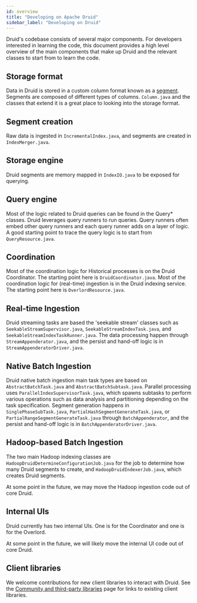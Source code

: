 ```yaml
---
id: overview
title: "Developing on Apache Druid"
sidebar_label: "Developing on Druid"
---
```


<!--
  ~ Licensed to the Apache Software Foundation (ASF) under one
  ~ or more contributor license agreements.  See the NOTICE file
  ~ distributed with this work for additional information
  ~ regarding copyright ownership.  The ASF licenses this file
  ~ to you under the Apache License, Version 2.0 (the
  ~ "License"); you may not use this file except in compliance
  ~ with the License.  You may obtain a copy of the License at
  ~
  ~   http://www.apache.org/licenses/LICENSE-2.0
  ~
  ~ Unless required by applicable law or agreed to in writing,
  ~ software distributed under the License is distributed on an
  ~ "AS IS" BASIS, WITHOUT WARRANTIES OR CONDITIONS OF ANY
  ~ KIND, either express or implied.  See the License for the
  ~ specific language governing permissions and limitations
  ~ under the License.
  -->


Druid's codebase consists of several major components. For developers interested in learning the code, this document provides
a high level overview of the main components that make up Druid and the relevant classes to start from to learn the code.

## Storage format

Data in Druid is stored in a custom column format known as a [segment](../design/segments.md). Segments are composed of
different types of columns. `Column.java` and the classes that extend it is a great place to looking into the storage format.

## Segment creation

Raw data is ingested in `IncrementalIndex.java`, and segments are created in `IndexMerger.java`.

## Storage engine

Druid segments are memory mapped in `IndexIO.java` to be exposed for querying.

## Query engine

Most of the logic related to Druid queries can be found in the Query* classes. Druid leverages query runners to run queries.
Query runners often embed other query runners and each query runner adds on a layer of logic. A good starting point to trace
the query logic is to start from `QueryResource.java`.

## Coordination

Most of the coordination logic for Historical processes is on the Druid Coordinator. The starting point here is `DruidCoordinator.java`.
Most of the coordination logic for (real-time) ingestion is in the Druid indexing service. The starting point here is `OverlordResource.java`.

## Real-time Ingestion

Druid streaming tasks are based the 'seekable stream' classes such as `SeekableStreamSupervisor.java`,
`SeekableStreamIndexTask.java`, and `SeekableStreamIndexTaskRunner.java`. The data processing happen through
`StreamAppenderator.java`, and the persist and hand-off logic is in `StreamAppenderatorDriver.java`.

## Native Batch Ingestion

Druid native batch ingestion main task types are based on `AbstractBatchTask.java` and `AbstractBatchSubtask.java`.
Parallel processing uses `ParallelIndexSupervisorTask.java`, which spawns subtasks to perform various operations such
as data analysis and partitioning depending on the task specification. Segment generation happens in
`SinglePhaseSubTask.java`, `PartialHashSegmentGenerateTask.java`, or `PartialRangeSegmentGenerateTask.java` through
`BatchAppenderator`, and the persist and hand-off logic is in `BatchAppenderatorDriver.java`.

## Hadoop-based Batch Ingestion

The two main Hadoop indexing classes are `HadoopDruidDetermineConfigurationJob.java` for the job to determine how many Druid
segments to create, and `HadoopDruidIndexerJob.java`, which creates Druid segments.

At some point in the future, we may move the Hadoop ingestion code out of core Druid.

## Internal UIs

Druid currently has two internal UIs. One is for the Coordinator and one is for the Overlord.

At some point in the future, we will likely move the internal UI code out of core Druid.

## Client libraries

We welcome contributions for new client libraries to interact with Druid. See the
[Community and third-party libraries](https://druid.apache.org/libraries.html) page for links to existing client
libraries.
